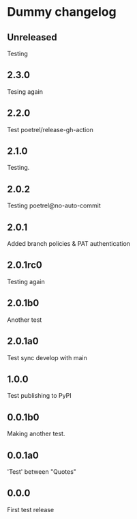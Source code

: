 # Dummy changelog

## Unreleased

Testing

## 2.3.0

Tesing again

## 2.2.0

Test poetrel/release-gh-action

## 2.1.0

Testing.

## 2.0.2

Testing poetrel@no-auto-commit

## 2.0.1

Added branch policies & PAT authentication

## 2.0.1rc0

Testing again

## 2.0.1b0

Another test

## 2.0.1a0

Test sync develop with main

## 1.0.0

Test publishing to PyPI

## 0.0.1b0

Making another test.

## 0.0.1a0

'Test' between "Quotes"

## 0.0.0

First test release
